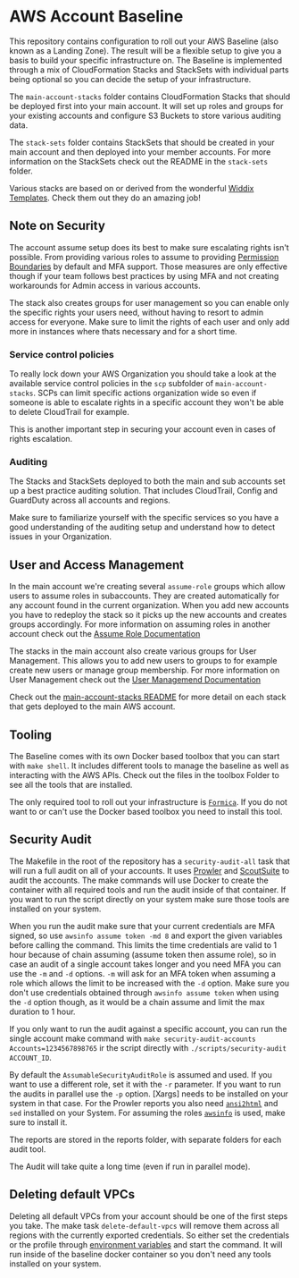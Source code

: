 # AWS Account Baseline

This repository contains configuration to roll out your AWS Baseline (also known as a Landing Zone). The result will be a flexible setup to give you a basis to build your specific infrastructure on. The Baseline is implemented through a mix of CloudFormation Stacks and StackSets with individual parts being optional so you can decide the setup of your infrastructure.

The `main-account-stacks` folder contains CloudFormation Stacks that should be deployed first into your main account. It will set up roles and groups for your existing accounts and configure S3 Buckets to store various auditing data.

The `stack-sets` folder contains StackSets that should be created in your main account and then deployed
into your member accounts. For more information on the StackSets check out the README in the `stack-sets` folder.

Various stacks are based on or derived from the wonderful [Widdix Templates](http://templates.cloudonaut.io/en/stable/). Check them out they do an amazing job!

## Note on Security

The account assume setup does its best to make sure escalating rights isn't possible. From providing various roles
to assume to providing [Permission Boundaries](https://docs.aws.amazon.com/IAM/latest/UserGuide/access_policies_boundaries.html) by default and MFA support. Those measures are only effective though if your team follows best practices by using MFA and not creating workarounds for Admin access in various accounts.

The stack also creates groups for user management so you can enable only the specific rights your users need, without having to resort to admin access for everyone. Make sure to limit the rights of each user and only add more in instances where thats necessary and for a short time.

### Service control policies

To really lock down your AWS Organization you should take a look at the available service control policies in the `scp` subfolder of `main-account-stacks`. SCPs can limit specific actions organization wide so even if someone is able to escalate rights in a specific account they won't be able to delete CloudTrail for example.

This is another important step in securing your account even in cases of rights escalation.

### Auditing

The Stacks and StackSets deployed to both the main and sub accounts set up a best practice auditing solution. That includes CloudTrail, Config and GuardDuty across all accounts and regions.

Make sure to familiarize yourself with the specific services so you have a good understanding of the auditing setup and understand how to detect issues in your Organization.

## User and Access Management

In the main account we're creating several `assume-role` groups which allow users to assume roles in subaccounts. They are created automatically for any account found in the current organization. When you add new accounts you have to redeploy the stack so it picks up the new accounts and creates groups accordingly. For more information on assuming roles in another account check out the [Assume Role Documentation](docs/Assume.md)

The stacks in the main account also create various groups for User Management. This allows you to add new users to groups to for example create new users or manage group membership. For more information on User Management check out the [User Managemend Documentation](docs/UserManagement.md)

Check out the [main-account-stacks README](./main-account-stacks/README.md) for more detail on each stack that gets deployed to the main AWS account.

## Tooling

The Baseline comes with its own Docker based toolbox that you can start with `make shell`. It includes different tools to manage the baseline as well as interacting with the AWS APIs. Check out the files in the toolbox Folder to see all the tools that are installed.

The only required tool to roll out your infrastructure is  [`Formica`](https://theserverlessway.com/tools/formica/). If you do not want to or can't use the Docker based toolbox you need to install this tool.

## Security Audit

The Makefile in the root of the repository has a `security-audit-all` task that will run a full audit on all of your accounts. It uses [Prowler](https://github.com/toniblyx/prowler) and [ScoutSuite](https://github.com/nccgroup/ScoutSuite) to audit the accounts. The make commands will use Docker to create the container with all required tools and run the audit inside of that container. If you want to run the script directly on your system make sure those tools are installed on your system.

When you run the audit make sure that your current credentials are MFA signed, so use `awsinfo assume token -md 8` and export the given variables before calling the command. This limits the time credentials are valid to 1 hour because of chain assuming (assume token then assume role), so in case an audit of a single account takes longer and you need MFA you can use the `-m` and `-d` options. `-m` will ask for an MFA token when assuming a role which allows the limit to be increased with the `-d` option. Make sure you don't use credentials obtained through `awsinfo assume token` when using the `-d` option though, as it would be a chain assume and limit the max duration to 1 hour. 

If you only want to run the audit against a specific account, you can run the single account make command with `make security-audit-accounts Accounts=1234567898765` ir the script directly with `./scripts/security-audit ACCOUNT_ID`.

By default the `AssumableSecurityAuditRole` is assumed and used. If you want to use a different role, set it with the `-r` parameter. If you want to run the audits in parallel use the `-p` option. [Xargs] needs to be installed on your system in that case. For the Prowler reports you also need [`ansi2html`](https://pypi.org/project/ansi2html/) and `sed` installed on your System. For assuming the roles [`awsinfo`](https://theserverlessway.com/tools/awsinfo/) is used, make sure to install it.

The reports are stored in the reports folder, with separate folders for each audit tool.

The Audit will take quite a long time (even if run in parallel mode).

## Deleting default VPCs

Deleting all default VPCs from your account should be one of the first steps you take. The make task `delete-default-vpcs` will remove them across all regions with the currently exported credentials. So either set the credentials or the profile through [environment variables](https://docs.aws.amazon.com/cli/latest/userguide/cli-configure-envvars.html) and start the command. It will run inside of the baseline docker container so you don't need any tools installed on your system.
